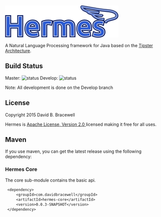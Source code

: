 ![Hermes](https://github.com/dbracewell/hermes/blob/gh-pages/images/hermes.png)

A Natural Language Processing framework for Java based on the [Tipster Architecture](http://cs.nyu.edu/cs/faculty/grishman/tipster.html).

## Build Status
Master: ![status](https://travis-ci.org/dbracewell/hermes.svg?branch=master)
Develop: ![status](https://travis-ci.org/dbracewell/hermes.svg?branch=develop)

Note: All development is done on the Develop branch

## License
Copyright 2015 David B. Bracewell

Hermes is [Apache License, Version 2.0 ](LICENSE) licensed making it free for all uses.

## Maven
If you use maven, you can get the latest release using the following dependency:

### Hermes Core
The core sub-module contains the basic api.
```
 <dependency>
     <groupId>com.davidbracewell</groupId>
     <artifactId>hermes-core</artifactId>
     <version>0.0.3-SNAPSHOT</version>
 </dependency>
```
